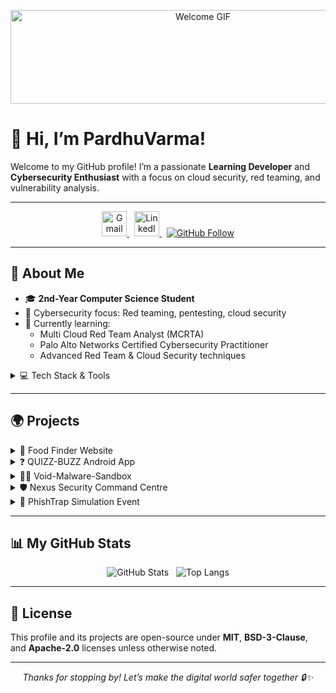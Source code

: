 <!-- Banner -->
<p align="center">
  <img src="https://media.giphy.com/media/3oEjI6SIIHBdRxXI40/giphy.gif" alt="Welcome GIF" width="600" height="150" />
</p>


# 👋 Hi, I’m PardhuVarma!

Welcome to my GitHub profile! I’m a passionate **Learning Developer** and **Cybersecurity Enthusiast** with a focus on cloud security, red teaming, and vulnerability analysis.

---

<!-- Social / Contact -->
<p align="center">
  <a href="mailto:pardhusreerushivarma@gmail.com">
    <img src="https://github.com/user-attachments/assets/82986961-5723-4a41-bc12-b7a7263a48a1" alt="Gmail" height="40"/>
  </a>
  &nbsp;
  <a href="https://www.linkedin.com/in/pardhu-sri-rushi-varma-konduru-696886279">
    <img src="https://github.com/user-attachments/assets/58a0a278-1591-4da0-9494-9f50a78493df" alt="LinkedIn" height="40"/>
  </a>
  &nbsp;
  <a href="https://github.com/PardhuSreeRushiVarma20060119">
    <img src="https://img.shields.io/github/followers/PardhuSreeRushiVarma20060119?label=Follow&style=social" alt="GitHub Follow" />
  </a>
</p>

---

## 🚀 About Me

- 🎓 **2nd-Year Computer Science Student**  
- 🔐 Cybersecurity focus: Red teaming, pentesting, cloud security  
- 🌱 Currently learning:
  - Multi Cloud Red Team Analyst (MCRTA)
  - Palo Alto Networks Certified Cybersecurity Practitioner
  - Advanced Red Team & Cloud Security techniques  

<details>
<summary>💻 Tech Stack & Tools</summary>

- **Languages & Frameworks**  
  ![Python](https://img.shields.io/badge/-Python-3670A0?logo=python&style=flat-square)
  ![JavaScript](https://img.shields.io/badge/-JavaScript-F7DF1E?logo=javascript&style=flat-square)
  ![TypeScript](https://img.shields.io/badge/-TypeScript-3178C6?logo=typescript&style=flat-square)
  ![Node.js](https://img.shields.io/badge/-Node.js-339933?logo=node.js&style=flat-square)
  ![Next.js](https://img.shields.io/badge/-Next.js-000000?logo=next.js&style=flat-square)
  ![Java](https://img.shields.io/badge/-Java-007396?logo=java&style=flat-square)
  ![Kotlin](https://img.shields.io/badge/-Kotlin-0095D5?logo=kotlin&style=flat-square)
  ![Go](https://img.shields.io/badge/-Go-00ADD8?logo=go&style=flat-square)
  ![C++](https://img.shields.io/badge/-C++-00599C?logo=c%2B%2B&style=flat-square)

- **Web & Mobile**  
  ![HTML5](https://img.shields.io/badge/-HTML5-E34F26?logo=html5&style=flat-square)
  ![CSS3](https://img.shields.io/badge/-CSS3-1572B6?logo=css3&style=flat-square)
  ![Android](https://img.shields.io/badge/-Android-3DDC84?logo=android&style=flat-square)

- **Databases & ORMs**  
  ![MongoDB](https://img.shields.io/badge/-MongoDB-47A248?logo=mongodb&style=flat-square)
  ![PostgreSQL](https://img.shields.io/badge/-PostgreSQL-316192?logo=postgresql&style=flat-square)
  ![Prisma](https://img.shields.io/badge/-Prisma-2D3748?logo=prisma&style=flat-square)

- **Dev & Sec Tools**  
  ![Docker](https://img.shields.io/badge/-Docker-2496ED?logo=docker&style=flat-square)
  ![Kubernetes](https://img.shields.io/badge/-Kubernetes-326CE5?logo=kubernetes&style=flat-square)
  ![Git](https://img.shields.io/badge/-Git-F05032?logo=git&style=flat-square)
  ![VS Code](https://img.shields.io/badge/-VS%20Code-007ACC?logo=visual-studio-code&style=flat-square)
  ![Android Studio](https://img.shields.io/badge/-Android%20Studio-3DDC84?logo=android-studio&style=flat-square)
  ![Burp Suite](https://img.shields.io/badge/-Burp%20Suite-FF5C00?logo=portswigger&style=flat-square)
  ![Metasploit](https://img.shields.io/badge/-Metasploit-6A2C70?logo=metasploit&style=flat-square)
  ![Kali Linux](https://img.shields.io/badge/-Kali%20Linux-557C94?logo=kali-linux&style=flat-square)
</details>

---

## 🌍 Projects

<details>
<summary>🍔 Food Finder Website</summary>

- **Purpose:** Discover local food options by location & cuisine.  
- **Stack:** HTML, CSS, JavaScript  
- **Repo:** [Food-Finder Website](https://github.com/PardhuSreeRushiVarma20060119/Food-Finder-Website)  
</details>

<details>
<summary>❓ QUIZZ-BUZZ Android App</summary>

- **Purpose:** Interactive quiz app for learners & educators.  
- **Stack:** Java/Kotlin, XML, MongoDB  
- **Repo:** [QUIZZ-BUZZ Android App](https://github.com/PardhuSreeRushiVarma20060119/QUIZZ-BUZZ-Android-App-)  
</details>

<details>
<summary>🕵️‍♂️ Void-Malware-Sandbox</summary>

- **Purpose:** Sandbox environment for malware behavior analysis.  
- **Stack:** Java/Kotlin, Android  
- **Repo:** [Void-Malware-Sandbox](https://github.com/PardhuSreeRushiVarma20060119/Void-Malware-Sandbox)  
</details>

<details>
<summary>🛡️ Nexus Security Command Centre</summary>

- **Purpose:** Web platform for threat detection & vulnerability management.  
- **Stack:** Next.js, TypeScript, PostgreSQL, Prisma, VirusTotal API, Tremor, Recharts  
- **Repo:** [The-Nexus-Security](https://github.com/PardhuSreeRushiVarma20060119/The-Nexus-Security)  
</details>

<details>
<summary>🎣 PhishTrap Simulation Event</summary>

- **Purpose:** Immersive phishing & social-engineering challenge.  
- **Stack:** Python, Flask, Kali CLI, Ngrok  
- **Repo:** [PhishTrap](https://github.com/PardhuSreeRushiVarma20060119/PhishTrap.git)  
</details>

---

## 📊 My GitHub Stats

<p align="center">
  <img src="https://github-readme-stats.vercel.app/api?username=PardhuSreeRushiVarma20060119&show_icons=true&theme=radical&count_private=true" alt="GitHub Stats" />
  &nbsp;
  <img src="https://github-readme-stats.vercel.app/api/top-langs/?username=PardhuSreeRushiVarma20060119&layout=compact&theme=radical" alt="Top Langs" />
</p>

---

## 📄 License

This profile and its projects are open-source under **MIT**, **BSD-3-Clause**, and **Apache-2.0** licenses unless otherwise noted.

---

<p align="center">
  <em>Thanks for stopping by! Let’s make the digital world safer together 🔒✨</em>
</p>
